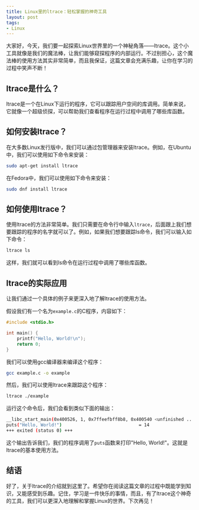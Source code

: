 ```yaml
---
title: Linux里的ltrace：轻松掌握的神奇工具
layout: post
tags:
- Linux
---
```


大家好，今天，我们要一起探索Linux世界里的一个神秘角落——ltrace。这个小工具就像是我们的魔法棒，让我们能够窥探程序的内部运行。不过别担心，这个魔法棒的使用方法其实非常简单，而且我保证，这篇文章会充满乐趣，让你在学习的过程中笑声不断！

## ltrace是什么？

ltrace是一个在Linux下运行的程序，它可以跟踪用户空间的库调用。简单来说，它就像一个超级侦探，可以帮助我们查看程序在运行过程中调用了哪些库函数。

## 如何安装ltrace？

在大多数Linux发行版中，我们可以通过包管理器来安装ltrace。例如，在Ubuntu中，我们可以使用如下命令来安装：

```bash
sudo apt-get install ltrace
```

在Fedora中，我们可以使用如下命令来安装：

```bash
sudo dnf install ltrace
```

## 如何使用ltrace？

使用ltrace的方法非常简单。我们只需要在命令行中输入`ltrace`，后面跟上我们想要跟踪的程序的名字就可以了。例如，如果我们想要跟踪ls命令，我们可以输入如下命令：

```bash
ltrace ls
```

这样，我们就可以看到ls命令在运行过程中调用了哪些库函数。

## ltrace的实际应用

让我们通过一个具体的例子来更深入地了解ltrace的使用方法。

假设我们有一个名为`example.c`的C程序，内容如下：

```c
#include <stdio.h>

int main() {
    printf("Hello, World!\n");
    return 0;
}
```

我们可以使用gcc编译器来编译这个程序：

```bash
gcc example.c -o example
```

然后，我们可以使用ltrace来跟踪这个程序：

```bash
ltrace ./example
```

运行这个命令后，我们会看到类似下面的输出：

```bash
__libc_start_main(0x400526, 1, 0x7ffeefbff8b8, 0x400540 <unfinished ...>
puts("Hello, World!")                             = 14
+++ exited (status 0) +++
```

这个输出告诉我们，我们的程序调用了`puts`函数来打印"Hello, World!"。这就是ltrace的基本使用方法。

## 结语

好了，关于ltrace的介绍就到这里了。希望你在阅读这篇文章的过程中既能学到知识，又能感受到乐趣。记住，学习是一件快乐的事情，而且，有了ltrace这个神奇的工具，我们可以更深入地理解和掌握Linux的世界。下次再见！

